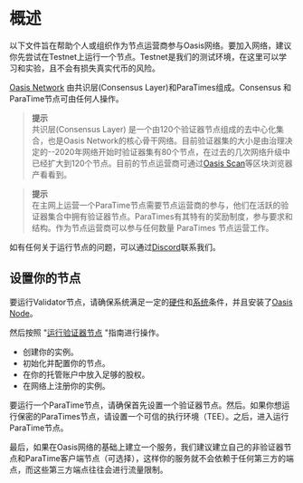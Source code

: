 # 概述

以下文件旨在帮助个人或组织作为节点运营商参与Oasis网络。要加入网络，建议你先尝试在Testnet上运行一个节点。Testnet是我们的测试环境，在这里可以学习和实验，且不会有损失真实代币的风险。

[Oasis Network](/general/overview/overview.md) 由共识层(Consensus Layer)和ParaTimes组成。Consensus 和 ParaTime节点可由任何人操作。

> **提示**  
共识层(Consensus Layer) 是一个由120个验证器节点组成的去中心化集合，也是Oasis Network的核心骨干网络。目前验证器集的大小是由治理决定的--2020年网络开始时验证器集有80个节点，在过去的几次网络升级中已经扩大到120个节点。目前的节点运营商可通过[Oasis Scan](https://www.oasisscan.com/validators)等区块浏览器产看看到。

> **提示**  
在主网上运营一个ParaTime节点需要节点运营商的参与，他们在活跃的验证器集合中拥有验证器节点。ParaTimes有其特有的奖励制度，参与要求和结构。作为节点运营商可以参与任何数量 ParaTimes 节点运营工作。

如有任何关于运行节点的问题，可以通过[Discord](https://discord.gg/RwNTK8t)联系我们。

## 设置你的节点

要运行Validator节点，请确保系统满足一定的[硬件](./01前提条件/01硬件需求.md)和[系统](./01前提条件/04系统配置.md)条件，并且安装了[Oasis Node](./01前提条件/03安装Oasis节点.md)。

然后按照 "[运行验证器节点](./02部署节点/01运行验证器节点.md) "指南进行操作。

- 创建你的实例。
- 初始化并配置你的节点。
- 在你的托管账户中放入足够的股权。
- 在网络上注册你的实例。

要运行一个ParaTime节点，请确保首先设置一个验证器节点。然后。如果你想运行保密的ParaTimes节点，请设置一个可信的执行环境（TEE）。之后，进入运行ParaTime节点。

最后，如果在Oasis网络的基础上建立一个服务，我们建议建立自己的非验证器节点和ParaTime客户端节点（可选择），这样你的服务就不会依赖于任何第三方的端点，而这些第三方端点往往会进行流量限制。